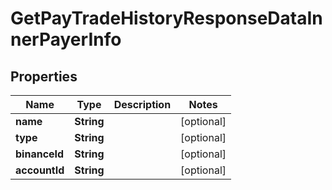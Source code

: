 

# GetPayTradeHistoryResponseDataInnerPayerInfo


## Properties

| Name | Type | Description | Notes |
|------------ | ------------- | ------------- | -------------|
|**name** | **String** |  |  [optional] |
|**type** | **String** |  |  [optional] |
|**binanceId** | **String** |  |  [optional] |
|**accountId** | **String** |  |  [optional] |



